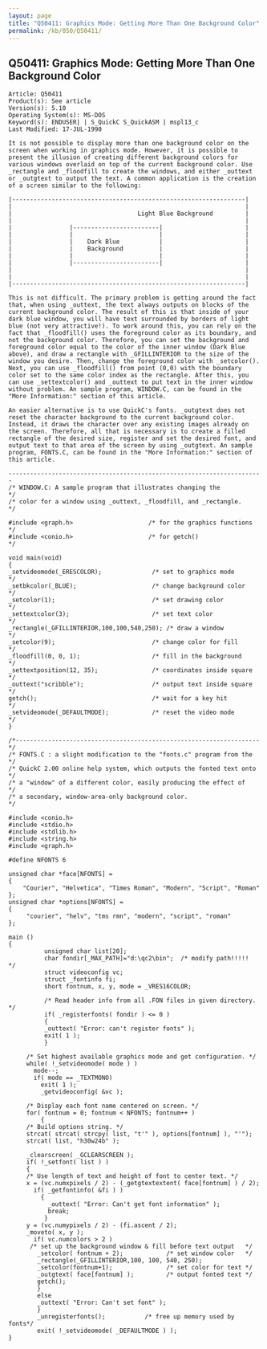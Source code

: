 ```yaml
---
layout: page
title: "Q50411: Graphics Mode: Getting More Than One Background Color"
permalink: /kb/050/Q50411/
---
```


## Q50411: Graphics Mode: Getting More Than One Background Color

	Article: Q50411
	Product(s): See article
	Version(s): 5.10
	Operating System(s): MS-DOS
	Keyword(s): ENDUSER| | S_QuickC S_QuickASM | mspl13_c
	Last Modified: 17-JUL-1990
	
	It is not possible to display more than one background color on the
	screen when working in graphics mode. However, it is possible to
	present the illusion of creating different background colors for
	various windows overlaid on top of the current background color. Use
	_rectangle and _floodfill to create the windows, and either _outtext
	or _outgtext to output the text. A common application is the creation
	of a screen similar to the following:
	
	|-----------------------------------------------------------------|
	|                                                                 |
	|                                   Light Blue Background         |
	|                                                                 |
	|                |------------------------|                       |
	|                |                        |                       |
	|                |    Dark Blue           |                       |
	|                |    Background          |                       |
	|                |                        |                       |
	|                |------------------------|                       |
	|                                                                 |
	|                                                                 |
	|-----------------------------------------------------------------|
	
	This is not difficult. The primary problem is getting around the fact
	that, when using _outtext, the text always outputs on blocks of the
	current background color. The result of this is that inside of your
	dark blue window, you will have text surrounded by borders of light
	blue (not very attractive!). To work around this, you can rely on the
	fact that _floodfill() uses the foreground color as its boundary, and
	not the background color. Therefore, you can set the background and
	foreground color equal to the color of the inner window (Dark Blue
	above), and draw a rectangle with _GFILLINTERIOR to the size of the
	window you desire. Then, change the foreground color with _setcolor().
	Next, you can use _floodfill() from point (0,0) with the boundary
	color set to the same color index as the rectangle. After this, you
	can use _settextcolor() and _outtext to put text in the inner window
	without problem. An sample program, WINDOW.C, can be found in the
	"More Information:" section of this article.
	
	An easier alternative is to use QuickC's fonts. _outgtext does not
	reset the character background to the current background color.
	Instead, it draws the character over any existing images already on
	the screen. Therefore, all that is necessary is to create a filled
	rectangle of the desired size, register and set the desired font, and
	output text to that area of the screen by using _outgtext. An sample
	program, FONTS.C, can be found in the "More Information:" section of
	this article.
	
	-----------------------------------------------------------------------
	/* WINDOW.C: A sample program that illustrates changing the          */
	/* color for a window using _outtext, _floodfill, and _rectangle.    */
	
	#include <graph.h>                     /* for the graphics functions */
	#include <conio.h>                     /* for getch()                */
	
	void main(void)
	{
	_setvideomode(_ERESCOLOR);              /* set to graphics mode      */
	_setbkcolor(_BLUE);                     /* change background color   */
	_setcolor(1);                           /* set drawing color         */
	_settextcolor(3);                       /* set text color            */
	_rectangle(_GFILLINTERIOR,100,100,540,250); /* draw a window         */
	_setcolor(9);                           /* change color for fill     */
	_floodfill(0, 0, 1);                    /* fill in the background    */
	_settextposition(12, 35);               /* coordinates inside square */
	_outtext("scribble");                   /* output text inside square */
	getch();                                /* wait for a key hit        */
	_setvideomode(_DEFAULTMODE);            /* reset the video mode      */
	}
	
	/*--------------------------------------------------------------------*/
	/* FONTS.C : a slight modification to the "fonts.c" program from the  */
	/* QuickC 2.00 online help system, which outputs the fonted text onto */
	/* a "window" of a different color, easily producing the effect of    */
	/* a secondary, window-area-only background color.                    */
	
	#include <conio.h>
	#include <stdio.h>
	#include <stdlib.h>
	#include <string.h>
	#include <graph.h>
	
	#define NFONTS 6
	
	unsigned char *face[NFONTS] =
	{
	    "Courier", "Helvetica", "Times Roman", "Modern", "Script", "Roman"
	};
	unsigned char *options[NFONTS] =
	{
	     "courier", "helv", "tms rmn", "modern", "script", "roman"
	};
	
	main ()
	{
	          unsigned char list[20];
	          char fondir[_MAX_PATH]="d:\qc2\bin";  /* modify path!!!!!   */
	          struct videoconfig vc;
	          struct _fontinfo fi;
	          short fontnum, x, y, mode = _VRES16COLOR;
	
	          /* Read header info from all .FON files in given directory. */
	          if( _registerfonts( fondir ) <= 0 )
	          {
	          _outtext( "Error: can't register fonts" );
	          exit( 1 );
	          }
	
	     /* Set highest available graphics mode and get configuration. */
	     while( !_setvideomode( mode ) )
	       mode--;
	       if( mode == _TEXTMONO)
	         exit( 1 );
	         _getvideoconfig( &vc );
	
	     /* Display each font name centered on screen. */
	     for( fontnum = 0; fontnum < NFONTS; fontnum++ )
	         {
	     /* Build options string. */
	     strcat( strcat( strcpy( list, "t'" ), options[fontnum] ), "'");
	     strcat( list, "h30w24b" );
	
	     _clearscreen( _GCLEARSCREEN );
	     if( !_setfont( list ) )
	     {
	     /* Use length of text and height of font to center text. */
	     x = (vc.numxpixels / 2) - (_getgtextextent( face[fontnum] ) / 2);
	       if( _getfontinfo( &fi ) )
	         {
	           _outtext( "Error: Can't get font information" );
	           break;
	          }
	     y = (vc.numypixels / 2) - (fi.ascent / 2);
	     _moveto( x, y );
	       if( vc.numcolors > 2 )
	      /* set up the background window & fill before text output   */
	        _setcolor( fontnum + 2);            /* set window color   */
	        _rectangle(_GFILLINTERIOR,100, 100, 540, 250);
	        _setcolor(fontnum+1);               /* set color for text */
	        _outgtext( face[fontnum] );         /* output fonted text */
	        getch();
	        }
	        else
	        _outtext( "Error: Can't set font" );
	        }
	        _unregisterfonts();           /* free up memory used by fonts*/
	        exit( !_setvideomode( _DEFAULTMODE ) );
	}
